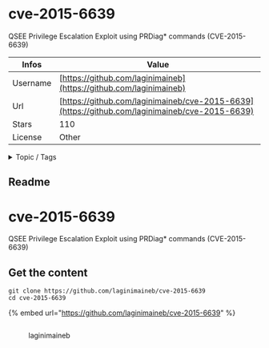 # cve-2015-6639

QSEE Privilege Escalation Exploit using PRDiag* commands (CVE-2015-6639)

| Infos    | Value                                                              |
| -------- | -------------------------------------------------------------------|
| Username | [https://github.com/laginimaineb](https://github.com/laginimaineb) |
| Url      | [https://github.com/laginimaineb/cve-2015-6639](https://github.com/laginimaineb/cve-2015-6639)                                               |
| Stars    | 110                                                          |
| License  | Other                                                        |

<details>

<summary>Topic / Tags</summary>



</details>

## Readme

# cve-2015-6639
QSEE Privilege Escalation Exploit using PRDiag* commands (CVE-2015-6639)



## Get the content

```
git clone https://github.com/laginimaineb/cve-2015-6639
cd cve-2015-6639
```

{% embed url="https://github.com/laginimaineb/cve-2015-6639" %}

<figure><img src="https://avatars.githubusercontent.com/u/11378334?v=4" alt=""><figcaption><p>laginimaineb</p></figcaption></figure>
